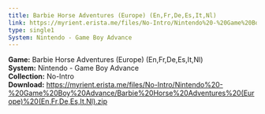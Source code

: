 ```yaml
---
title: Barbie Horse Adventures (Europe) (En,Fr,De,Es,It,Nl)
link: https://myrient.erista.me/files/No-Intro/Nintendo%20-%20Game%20Boy%20Advance/Barbie%20Horse%20Adventures%20(Europe)%20(En,Fr,De,Es,It,Nl).zip
type: single1
System: Nintendo - Game Boy Advance
---
```

<b>Game:</b> Barbie Horse Adventures (Europe) (En,Fr,De,Es,It,Nl)<br>
<b>System:</b> Nintendo - Game Boy Advance<br>
<b>Collection:</b> No-Intro<br>
<b>Download:</b> https://myrient.erista.me/files/No-Intro/Nintendo%20-%20Game%20Boy%20Advance/Barbie%20Horse%20Adventures%20(Europe)%20(En,Fr,De,Es,It,Nl).zip